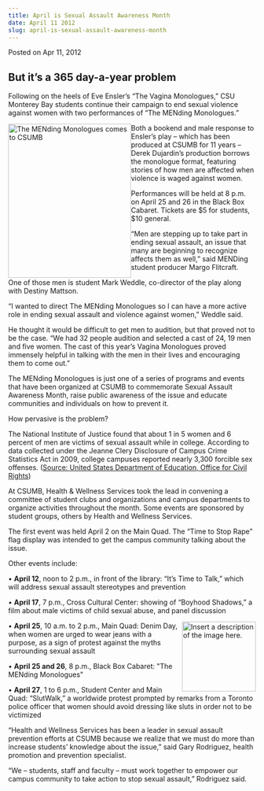 ```yaml
---
title: April is Sexual Assault Awareness Month
date: April 11 2012
slug: april-is-sexual-assault-awareness-month
---
```


 



<span class="date">Posted on Apr 11, 2012    </span>
<h2>But it&#x2019;s a 365 day-a-year problem</h2>
<p>Following on the heels of Eve Ensler&#x2019;s &#x201C;The Vagina Monologues,&#x201D;
CSU Monterey Bay students continue their campaign to end sexual
violence against women with two performances of &#x201C;The MENding
Monologues.&#x201D;</p>
<p><img alt="The MENding Monologues comes to CSUMB" src="https://news.csumb.edu/sites/default/files/65/attachments/news/images/mending_4x5.jpg" style="float:left; width:250px; height:313px">Both a bookend and
male response to Ensler&#x2019;s play &#x2013; which has been produced at CSUMB
for 11 years &#x2013; Derek Dujardin&#x2019;s production borrows the monologue
format, featuring stories of how men are affected when violence is
waged against women.</img></p>
<p>Performances will be held at 8 p.m. on April 25 and 26 in the
Black Box Cabaret. Tickets are $5 for students, $10 general.</p>
<p>&#x201C;Men are stepping up to take part in ending sexual assault, an
issue that many are beginning to recognize affects them as well,&#x201D;
said MENDing student producer Margo Flitcraft.</p>
<p>One of those men is student Mark Weddle, co-director of the play
along with Destiny Mattson.</p>
<p>&#x201C;I wanted to direct The MENding Monologues so I can have a more
active role in ending sexual assault and violence against women,&#x201D;
Weddle said.</p>
<p>He thought it would be difficult to get men to audition, but
that proved not to be the case. &#x201C;We had 32 people audition and
selected a cast of 24, 19 men and five women. The cast of this
year&#x2019;s Vagina Monologues proved immensely helpful in talking with
the men in their lives and encouraging them to come out.&#x201D;</p>
<p>The MENding Monologues is just one of a series of programs and
events that have been organized at CSUMB to commemorate Sexual
Assault Awareness Month, raise public awareness of the issue and
educate communities and individuals on how to prevent it.</p>
<p>How pervasive is the problem?</p>
<p>The National Institute of Justice found that about 1 in 5 women
and 6 percent of men are victims of sexual assault while in
college. According to data collected under the Jeanne Clery
Disclosure of Campus Crime Statistics Act in 2009, college campuses
reported nearly 3,300 forcible sex offenses. (<a href="https://www2.ed.gov/about/offices/list/ocr/letters/colleague-201104.pdf)" rel="nofollow">Source: United States Department of Education,
Office for Civil Rights</a>)</p>
<p>At CSUMB, Health &amp; Wellness Services took the lead in
convening a committee of student clubs and organizations and campus
departments to organize activities throughout the month. Some
events are sponsored by student groups, others by Health and
Wellness Services.</p>
<p>The first event was held April 2 on the Main Quad. The &#x201C;Time to
Stop Rape&#x201D; flag display was intended to get the campus community
talking about the issue.</p>
<p>Other events include:</p>
<p>&#x2022; <strong>April 12</strong>, noon to 2 p.m., in front of the
library: &#x201C;It&#x2019;s Time to Talk,&#x201D; which will address sexual assault
stereotypes and prevention</p>
<p>&#x2022; <strong>April 17</strong>, 7 p.m., Cross Cultural Center:
showing of &#x201C;Boyhood Shadows,&#x201D; a film about male victims of child
sexual abuse, and panel discussion</p>
<p><img alt="Insert a description of the image here." src="https://news.csumb.edu/sites/default/files/65/attachments/news/images/denin_day_logo.jpg" style="float:right; width:150px; height:142px">&#x2022; <strong>April
25</strong>, 10 a.m. to 2 p.m., Main Quad: Denim Day, when women
are urged to wear jeans with a purpose, as a sign of protest
against the myths surrounding sexual assault</img></p>
<p>&#x2022; <strong>April 25 and 26</strong>, 8 p.m., Black Box Cabaret:
&quot;The MENding Monologues&quot;</p>
<p>&#x2022; <strong>April 27</strong>, 1 to 6 p.m., Student Center and
Main Quad: &#x201C;SlutWalk,&#x201D; a worldwide protest prompted by remarks from
a Toronto police officer that women should avoid dressing like
sluts in order not to be victimized</p>
<p>&#x201C;Health and Wellness Services has been a leader in sexual
assault prevention efforts at CSUMB because we realize that we must
do more than increase students&#x2019; knowledge about the issue,&#x201D; said
Gary Rodriguez, health promotion and prevention specialist.</p>
<p>&#x201C;We &#x2013; students, staff and faculty &#x2013; must work together to
empower our campus community to take action to stop sexual
assault,&#x201D; Rodriguez said.</p>
<p><br>
<br>
&#xA0;</br></br></p>





```

